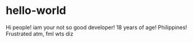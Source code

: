# hello-world
Hi people! iam your not so good developer! 18 years of age! Philippines! 
Frustrated atm, fml wts diz
